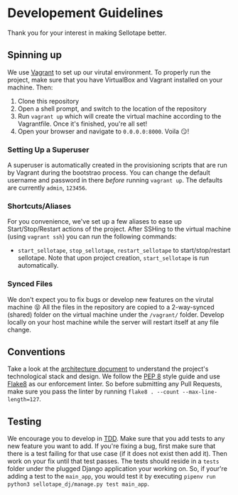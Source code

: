 # Developement Guidelines
Thank you for your interest in making Sellotape better. 

## Spinning up
We use [Vagrant](https://www.vagrantup.com/) to set up our virutal environment. To properly run the project, make sure that you have VirtualBox and Vagrant installed on your machine. Then:
1. Clone this repository
2. Open a shell prompt, and switch to the location of the repository
3. Run `vagrant up` which will create the virtual machine according to the Vagrantfile. Once it's finished, you're all set!
4. Open your browser and navigate to `0.0.0.0:8000`. Voila :smirk:!

### Setting Up a Superuser
A superuser is automatically created in the provisioning scripts that are run by Vagrant during the bootstrao process. You can change the default username and password in there _before_ running `vagrant up`.
The defaults are currently `admin`, `123456`.

### Shortcuts/Aliases
For you convenience, we've set up a few aliases to ease up Start/Stop/Restart actions of the project.
After SSHing to the virtual machine (using `vagrant ssh`) you can run the following commands:
* `start_sellotape`, `stop_sellotape`, `restart_sellotape` to start/stop/restart sellotape.
Note that upon project creation, `start_sellotape` is run automatically.

### Synced Files
We don't expect you to fix bugs or develop new features on the virutal machine :stuck_out_tongue_closed_eyes: All the files in the repository are copied to a 2-way-synced (shared) folder on the virtual machine under the `/vagrant/` folder. Develop locally on your host machine while the server will restart itself at any file change.

## Conventions
Take a look at the [architecture document](Architecture.md) to understand the project's technological stack and design. We follow the [PEP 8](https://www.python.org/dev/peps/pep-0008/) style guide and use [Flake8](https://flake8.pycqa.org/en/latest/) as our enforcement linter. So before submitting any Pull Requests, make sure you pass the linter by running `flake8 . --count --max-line-length=127`.

## Testing
We encourage you to develop in [TDD](https://en.wikipedia.org/wiki/Test-driven_development). Make sure that you add tests to any new feature you want to add. If you're fixing a bug, first make sure that there is a test failing for that use case (if it does not exist then add it). Then work on your fix until that test passes. The tests should reside in a `tests` folder under the plugged Django application your working on. So, if your're adding a test to the `main_app`, you would test it by executing `pipenv run python3 sellotape_dj/manage.py test main_app`.